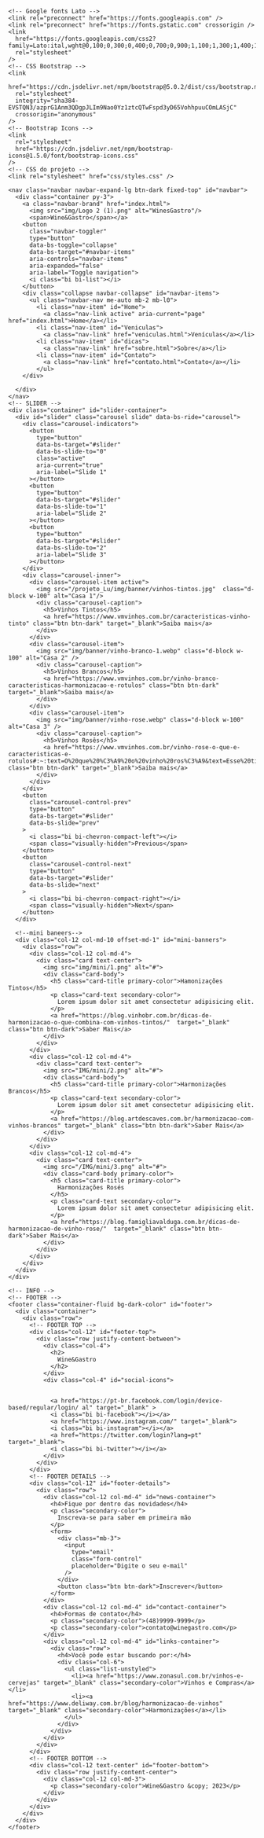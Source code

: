 <!DOCTYPE html>
<html lang="pt-br">
  <head>
    <meta charset="UTF-8" />
    <meta name="viewport" content="width=device-width, initial-scale=1.0" />
    <title>Home</title>
    
    <!-- Google fonts Lato -->
    <link rel="preconnect" href="https://fonts.googleapis.com" />
    <link rel="preconnect" href="https://fonts.gstatic.com" crossorigin />
    <link
      href="https://fonts.googleapis.com/css2?family=Lato:ital,wght@0,100;0,300;0,400;0,700;0,900;1,100;1,300;1,400;1,700;1,900&display=swap"
      rel="stylesheet"
    />
    <!-- CSS Bootstrap -->
    <link
      href="https://cdn.jsdelivr.net/npm/bootstrap@5.0.2/dist/css/bootstrap.min.css"
      rel="stylesheet"
      integrity="sha384-EVSTQN3/azprG1Anm3QDgpJLIm9Nao0Yz1ztcQTwFspd3yD65VohhpuuCOmLASjC"
      crossorigin="anonymous"
    />
    <!-- Bootstrap Icons -->
    <link
      rel="stylesheet"
      href="https://cdn.jsdelivr.net/npm/bootstrap-icons@1.5.0/font/bootstrap-icons.css"
    />
    <!-- CSS do projeto -->
    <link rel="stylesheet" href="css/styles.css" />
<!-- JavaScript Bootstrap -->
<script
src="https://cdn.jsdelivr.net/npm/bootstrap@5.0.2/dist/js/bootstrap.bundle.min.js"
integrity="sha384-MrcW6ZMFYlzcLA8Nl+NtUVF0sA7MsXsP1UyJoMp4YLEuNSfAP+JcXn/tWtIaxVXM"
crossorigin="anonymous"
></script>


<!-- NAVBAR -->
    <nav class="navbar navbar-expand-lg btn-dark fixed-top" id="navbar">
      <div class="container py-3">
        <a class="navbar-brand" href="index.html">
          <img src="img/Logo 2 (1).png" alt="WinesGastro"/>
          <span>Wine&Gastro</span></a>
        <button
          class="navbar-toggler"
          type="button"
          data-bs-toggle="collapse"
          data-bs-target="#navbar-items"
          aria-controls="navbar-items"
          aria-expanded="false"
          aria-label="Toggle navigation">
          <i class="bi bi-list"></i>
        </button>
        <div class="collapse navbar-collapse" id="navbar-items">
          <ul class="navbar-nav me-auto mb-2 mb-l0">
            <li class="nav-item" id="Home">
              <a class="nav-link active" aria-current="page" href="index.html">Home</a></li>
            <li class="nav-item" id="Veniculas">
              <a class="nav-link" href="veniculas.html">Venículas</a></li>
            <li class="nav-item" id="dicas">
              <a class="nav-link" href="sobre.html">Sobre</a></li>
            <li class="nav-item" id="Contato">
              <a class="nav-link" href="contato.html">Contato</a></li>
            </ul>
        </div>
        
      </div>
    </nav>
    <!-- SLIDER -->
    <div class="container" id="slider-container">
      <div id="slider" class="carousel slide" data-bs-ride="carousel">
        <div class="carousel-indicators">
          <button
            type="button"
            data-bs-target="#slider"
            data-bs-slide-to="0"
            class="active"
            aria-current="true"
            aria-label="Slide 1"
          ></button>
          <button
            type="button"
            data-bs-target="#slider"
            data-bs-slide-to="1"
            aria-label="Slide 2"
          ></button>
          <button
            type="button"
            data-bs-target="#slider"
            data-bs-slide-to="2"
            aria-label="Slide 3"
          ></button>
        </div>
        <div class="carousel-inner">
          <div class="carousel-item active">
            <img src="/projeto_Lu/img/banner/vinhos-tintos.jpg"  class="d-block w-100" alt="Casa 1"/>
            <div class="carousel-caption">
              <h5>Vinhos Tintos</h5>
              <a href="https://www.vmvinhos.com.br/caracteristicas-vinho-tinto" class="btn btn-dark" target="_blank">Saiba mais</a>
            </div>
          </div>
          <div class="carousel-item">
            <img src="img/banner/vinho-branco-1.webp" class="d-block w-100" alt="Casa 2" />
            <div class="carousel-caption">
              <h5>Vinhos Brancos</h5>
              <a href="https://www.vmvinhos.com.br/vinho-branco-caracteristicas-harmonizacao-e-rotulos" class="btn btn-dark" target="_blank">Saiba mais</a>
            </div>
          </div>
          <div class="carousel-item">
            <img src="img/banner/vinho-rose.webp" class="d-block w-100" alt="Casa 3" />
            <div class="carousel-caption">
              <h5>Vinhos Rosês</h5>
              <a href="https://www.vmvinhos.com.br/vinho-rose-o-que-e-caracteristicas-e-rotulos#:~:text=O%20que%20%C3%A9%20o%20vinho%20ros%C3%A9&text=Esse%20tipo%20de%20vinho%20%C3%A9,ros%C3%A9%2C%20h%C3%A1%20tamb%C3%A9m%20os%20espumantes." class="btn btn-dark" target="_blank">Saiba mais</a>
            </div>
          </div>
        </div>
        <button
          class="carousel-control-prev"
          type="button"
          data-bs-target="#slider"
          data-bs-slide="prev"
        >
          <i class="bi bi-chevron-compact-left"></i>
          <span class="visually-hidden">Previous</span>
        </button>
        <button
          class="carousel-control-next"
          type="button"
          data-bs-target="#slider"
          data-bs-slide="next"
        >
          <i class="bi bi-chevron-compact-right"></i>
          <span class="visually-hidden">Next</span>
        </button>
      </div>
      
      <!--mini baneers-->
      <div class="col-12 col-md-10 offset-md-1" id="mini-banners">
        <div class="row">
          <div class="col-12 col-md-4">
            <div class="card text-center">
              <img src="img/mini/1.png" alt="#"> 
              <div class="card-body">
                <h5 class="card-title primary-color">Hamonizações Tintos</h5>
                <p class="card-text secondary-color">
                  Lorem ipsum dolor sit amet consectetur adipisicing elit.
                </p>
                <a href="https://blog.vinhobr.com.br/dicas-de-harmonizacao-o-que-combina-com-vinhos-tintos/"  target="_blank" class="btn btn-dark">Saber Mais</a>
              </div>
            </div>
          </div>
          <div class="col-12 col-md-4">
            <div class="card text-center">
              <img src="IMG/mini/2.png" alt="#">
              <div class="card-body">
                <h5 class="card-title primary-color">Harmonizações Brancos</h5>
                <p class="card-text secondary-color">
                  Lorem ipsum dolor sit amet consectetur adipisicing elit.
                </p>
                <a href="https://blog.artdescaves.com.br/harmonizacao-com-vinhos-brancos" target="_blank" class="btn btn-dark">Saber Mais</a>
              </div>
            </div>
          </div>
          <div class="col-12 col-md-4">
            <div class="card text-center">
              <img src="/IMG/mini/3.png" alt="#">
              <div class="card-body primary-color">
                <h5 class="card-title primary-color">
                  Harmonizações Rosés
                </h5>
                <p class="card-text secondary-color">
                  Lorem ipsum dolor sit amet consectetur adipisicing elit.
                </p>
                <a href="https://blog.famigliavalduga.com.br/dicas-de-harmonizacao-de-vinho-rose/"  target="_blank" class="btn btn-dark">Saber Mais</a>
              </div>
            </div>
          </div>
        </div>
      </div>
    </div>
    
    <!-- INFO -->
    <!-- FOOTER -->
    <footer class="container-fluid bg-dark-color" id="footer">
      <div class="container">
        <div class="row">
          <!-- FOOTER TOP -->
          <div class="col-12" id="footer-top">
            <div class="row justify-content-between">
              <div class="col-4">
                <h2>
                  Wine&Gastro
                </h2>
              </div>
              <div class="col-4" id="social-icons">
                
           
                <a href="https://pt-br.facebook.com/login/device-based/regular/login/ al" target="_blank" >
                <i class="bi bi-facebook"></i></a>
                <a href="https://www.instagram.com/" target="_blank">
                <i class="bi bi-instagram"></i></a>
                <a href="https://twitter.com/login?lang=pt" target="_blank">
                <i class="bi bi-twitter"></i></a>
              </div>
            </div>
          </div>
          <!-- FOOTER DETAILS -->
          <div class="col-12" id="footer-details">
            <div class="row">
              <div class="col-12 col-md-4" id="news-container">
                <h4>Fique por dentro das novidades</h4>
                <p class="secondary-color">
                  Inscreva-se para saber em primeira mão
                </p>
                <form>
                  <div class="mb-3">
                    <input
                      type="email"
                      class="form-control"
                      placeholder="Digite o seu e-mail"
                    />
                  </div>
                  <button class="btn btn-dark">Inscrever</button>
                </form>
              </div>
              <div class="col-12 col-md-4" id="contact-container">
                <h4>Formas de contato</h4>
                <p class="secondary-color">(48)9999-9999</p>
                <p class="secondary-color">contato@winegastro.com</p>
              </div>
              <div class="col-12 col-md-4" id="links-container">
                <div class="row">
                  <h4>Você pode estar buscando por:</h4>
                  <div class="col-6">
                    <ul class="list-unstyled">
                      <li><a href="https://www.zonasul.com.br/vinhos-e-cervejas" target="_blank" class="secondary-color">Vinhos e Compras</a></li>
                      <li><a href="https://www.deliway.com.br/blog/harmonizacao-de-vinhos" target="_blank" class="secondary-color">Harmonizações</a></li>
                    </ul>
                  </div>
                </div>
              </div>
            </div>
          </div>
          <!-- FOOTER BOTTOM -->
          <div class="col-12 text-center" id="footer-bottom">
            <div class="row justify-content-center">
              <div class="col-12 col-md-3">
                <p class="secondary-color">Wine&Gastro &copy; 2023</p>
              </div>
            </div>
          </div>
        </div>
      </div>
    </footer>
  </body>
</html>


